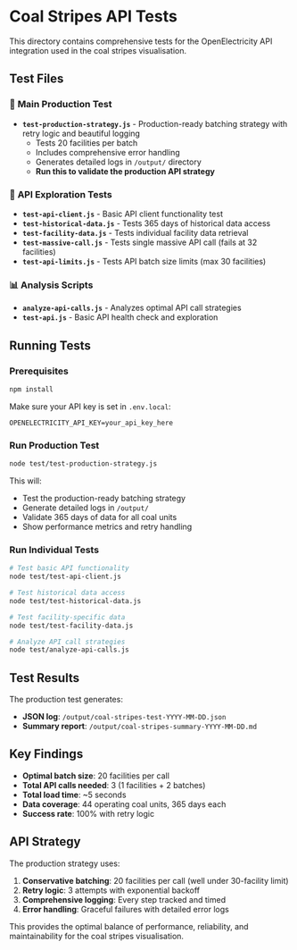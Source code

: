 # Coal Stripes API Tests

This directory contains comprehensive tests for the OpenElectricity API integration used in the coal stripes visualisation.

## Test Files

### 🎯 **Main Production Test**
- **`test-production-strategy.js`** - Production-ready batching strategy with retry logic and beautiful logging
  - Tests 20 facilities per batch
  - Includes comprehensive error handling
  - Generates detailed logs in `/output/` directory
  - **Run this to validate the production API strategy**

### 🔬 **API Exploration Tests**
- **`test-api-client.js`** - Basic API client functionality test
- **`test-historical-data.js`** - Tests 365 days of historical data access
- **`test-facility-data.js`** - Tests individual facility data retrieval
- **`test-massive-call.js`** - Tests single massive API call (fails at 32 facilities)
- **`test-api-limits.js`** - Tests API batch size limits (max 30 facilities)

### 📊 **Analysis Scripts**
- **`analyze-api-calls.js`** - Analyzes optimal API call strategies
- **`test-api.js`** - Basic API health check and exploration

## Running Tests

### Prerequisites
```bash
npm install
```

Make sure your API key is set in `.env.local`:
```
OPENELECTRICITY_API_KEY=your_api_key_here
```

### Run Production Test
```bash
node test/test-production-strategy.js
```

This will:
- Test the production-ready batching strategy
- Generate detailed logs in `/output/`
- Validate 365 days of data for all coal units
- Show performance metrics and retry handling

### Run Individual Tests
```bash
# Test basic API functionality
node test/test-api-client.js

# Test historical data access
node test/test-historical-data.js

# Test facility-specific data
node test/test-facility-data.js

# Analyze API call strategies
node test/analyze-api-calls.js
```

## Test Results

The production test generates:
- **JSON log**: `/output/coal-stripes-test-YYYY-MM-DD.json`
- **Summary report**: `/output/coal-stripes-summary-YYYY-MM-DD.md`

## Key Findings

- **Optimal batch size**: 20 facilities per call
- **Total API calls needed**: 3 (1 facilities + 2 batches)
- **Total load time**: ~5 seconds
- **Data coverage**: 44 operating coal units, 365 days each
- **Success rate**: 100% with retry logic

## API Strategy

The production strategy uses:
1. **Conservative batching**: 20 facilities per call (well under 30-facility limit)
2. **Retry logic**: 3 attempts with exponential backoff
3. **Comprehensive logging**: Every step tracked and timed
4. **Error handling**: Graceful failures with detailed error logs

This provides the optimal balance of performance, reliability, and maintainability for the coal stripes visualisation.
